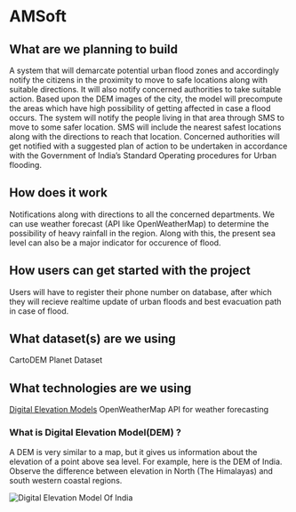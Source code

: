 # AMSoft

## What are we planning to build
A system that will demarcate potential urban flood zones and accordingly notify the citizens in the proximity to move to safe locations along with suitable directions. It will also notify concerned authorities to take suitable action.
Based upon the DEM images of the city, the model will precompute the areas which have high possibility of getting affected in case a flood occurs. The system will notify the people living in  that area through SMS to move to some safer location. SMS will include the nearest safest locations along with the directions to reach that location.
Concerned authorities will get notified with a suggested plan of action to be undertaken in accordance with the Government of India’s Standard Operating procedures for Urban flooding.

## How does it work
Notifications along with directions to all the concerned departments.
We can use weather forecast (API like OpenWeatherMap) to determine the possibility of heavy rainfall in the region. Along with this, the present sea level can also be a major indicator for occurence of flood. 

## How users can get started with the project
Users will have to register their phone number on database, after which they will recieve realtime update of urban floods and best evacuation path in case of flood.

## What dataset(s) are we using
CartoDEM
Planet Dataset


## What technologies are we using
<a href="https://github.com/adityaketkar/AMSoft/blob/master/README.md#my-anchor">Digital Elevation Models</a>
OpenWeatherMap API for weather forecasting
    

### What is Digital Elevation Model(DEM) ? 
A DEM is very similar to a map, but it gives us information about the elevation of a point above sea level.
For example, here is the DEM of India. Observe the difference between elevation in North (The Himalayas) and south western coastal regions.


<a name="my-anchor"></a>
![Digital Elevation Model Of India](https://www.researchgate.net/profile/Sitharam_Thallak/publication/263699748/figure/fig7/AS:268820552089604@1441103222150/Digital-elevation-model-SRTM-DEM-for-entire-India-resampled-to-0101-grid-size.png)

